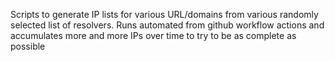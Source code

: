 Scripts to generate IP lists for various URL/domains from various randomly selected list of resolvers.  Runs automated from github workflow actions and accumulates more and more IPs over time to try to be as complete as possible

